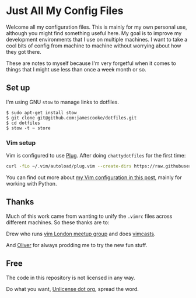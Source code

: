 # Just All My Config Files

Welcome all my configuration files. This is mainly for my own personal use,
although you might find something useful here. My goal is to improve my
development environments that I use on multiple machines. I want to take a cool
bits of config from machine to machine without worrying about how they got
there.

These are notes to myself because I'm very forgetful when it comes to things
that I might use less than once a ~~week~~ month or so.


## Set up

I'm using GNU `stow` to manage links to dotfiles.

    $ sudo apt-get install stow
    $ git clone git@github.com:jamescooke/dotfiles.git
    $ cd dotfiles
    $ stow -t ~ store


### Vim setup

Vim is configured to use [Plug](https://github.com/junegunn/vim-plug). After
doing `chattydotfiles` for the first time:

```sh
curl -fLo ~/.vim/autoload/plug.vim --create-dirs https://raw.githubusercontent.com/junegunn/vim-plug/master/plug.vim
```

You can find out more about [my Vim configuration in this
post](http://jamescooke.info/my-vim-setup-for-python-development.html), mainly
for working with Python.


## Thanks

Much of this work came from wanting to unify the `.vimrc` files across
different machines. So these thanks are to:

Drew who runs [vim London meetup group](http://www.meetup.com/Vim-London/)
and does [vimcasts](http://vimcasts.org/).

And [Oliver](https://github.com/Wolfy87) for always prodding me to try the new
fun stuff.


## Free

The code in this repository is not licensed in any way.

Do what you want, [Unlicense dot org](http://unlicense.org/), spread the word.
